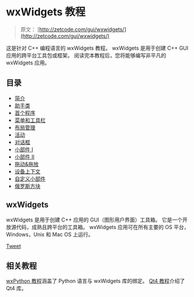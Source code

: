 # wxWidgets 教程

> 原文： [http://zetcode.com/gui/wxwidgets/](http://zetcode.com/gui/wxwidgets/)

这是针对 C++ 编程语言的 wxWidgets 教程。 wxWidgets 是用于创建 C++  GUI 应用的跨平台工具包或框架。 阅读完本教程后，您将能够编写非平凡的 wxWidgets 应用。

## 目录


*   [简介](introduction/)
*   [助手类](helperclasses/)
*   [首个程序](firstprograms/)
*   [菜单和工具栏](menustoolbars/)
*   [布局管理](layoutmanagement/)
*   [活动](events/)
*   [对话框](dialogs/)
*   [小部件 I](widgets/)
*   [小部件 II](widgetsII/)
*   [拖动&拖放](dragdrop/)
*   [设备上下文](gdi/)
*   [自定义小部件](customwidgets/)
*   [俄罗斯方块](thetetrisgame/)


## wxWidgets

wxWidgets 是用于创建 C++ 应用的 GUI（图形用户界面）工具箱。 它是一个开放源代码，成熟且跨平台的工具箱。 wxWidgets 应用可在所有主要的 OS 平台，Windows，Unix 和 Mac OS 上运行。

[Tweet](https://twitter.com/share) 

## 相关教程

[wxPython 教程](/wxpython/)涵盖了 Python 语言与 wxWidgets 库的绑定。 [Qt4 教程](/gui/qt4/)介绍了 Qt4 库。